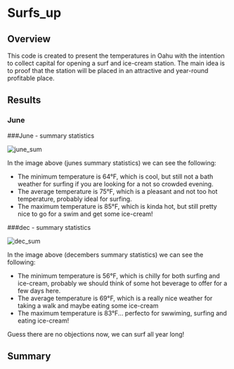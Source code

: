 # Surfs_up

## Overview

This code is created to present the temperatures in Oahu with the intention to collect capital for opening a surf and ice-cream station. The main idea is to proof that the station will be placed in an attractive and year-round profitable place.

## Results

### June

###June - summary statistics

![june_sum](https://user-images.githubusercontent.com/89816213/142351221-4dab12fe-0e45-451e-9422-8f0db7097e4b.PNG)

In the image above (junes summary statistics) we can see the following:
- The minimum temperature is 64°F, which is cool, but still not a bath weather for surfing if you are looking for a not so crowded evening.
- The average temperature is 75°F, which is a pleasant and not too hot temperature, probably ideal for surfing.
- The maximum temperature is 85°F, which is kinda hot, but still pretty nice to go for a swim and get some ice-cream!

###dec - summary statistics

![dec_sum](https://user-images.githubusercontent.com/89816213/142352472-dfd7ee97-d621-4578-a851-4aa830264396.PNG)

In the image above (decembers summary statistics) we can see the following:
- The minimum temperature is 56°F, which is chilly for both surfing and ice-cream, probably we should think of some hot beverage to offer for a few days here.
- The average temperature is 69°F, which is a really nice weather for taking a walk and maybe eating some ice-cream
- The maximum temperature is 83°F... perfecto for swwiming, surfing and eating ice-cream! 
 
Guess there are no objections now, we can surf all year long!

## Summary

